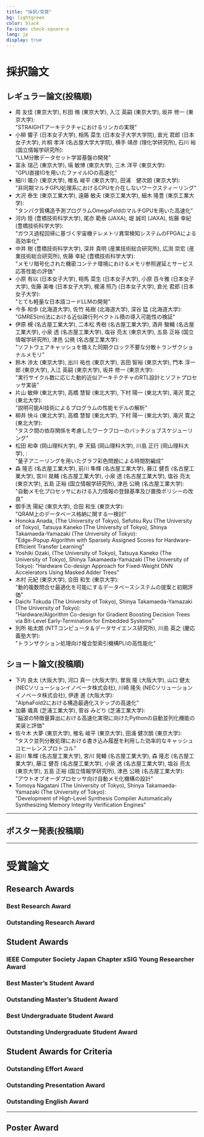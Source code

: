 ```yaml
---
title: "採択/受賞"
bg: lightgreen
color: black
fa-icon: check-square-o
lang: jp
display: true
---
```


# 採択論文
## レギュラー論文(投稿順)
-  周 友佳 (東京大学), 杉田 脩 (東京大学), 入江 英嗣 (東京大学), 坂井 修一 (東京大学):  
"STRAIGHTアーキテクチャにおけるリンカの実現"
-  小柳 響子 (日本女子大学), 相馬 菜生 (日本女子大学大学院), 倉光 君郎 (日本女子大学), 片桐 孝洋 (名古屋大学大学院), 横手 靖彦 (理化学研究所), 石川 裕 (国立情報学研究所):  
"LLM分散データセット学習基盤の開発"
-  富永 瑞己 (東京大学), 塙 敏博 (東京大学), 三木 洋平 (東京大学):  
"GPU直接IOを用いたファイルIOの高速化"
-  細川 颯介 (東京大学), 椎名 峻平 (東京大学), 田浦　健次朗 (東京大学):  
"非同期マルチGPU処理系におけるCPUを介在しないワークスティーリング"
-  大沢 泰生 (東京工業大学), 遠藤 敏夫 (東京工業大学), 細木 隆豊 (東京工業大学):  
"タンパク質構造予測プログラムOmegaFoldのマルチGPUを用いた高速化"
-  河内 陸 (豊橋技術科学大学), 尾亦 範泰 (JAXA), 堤 誠司 (JAXA), 佐藤 幸紀 (豊橋技術科学大学):  
"ガウス過程回帰に基づく宇宙機テレメトリ異常検知システムのFPGAによる高効率化"
-  中井 樹 (豊橋技術科学大学), 深井 貴明 (産業技術総合研究所), 広渕 崇宏 (産業技術総合研究所), 佐藤 幸紀 (豊橋技術科学大学):  
"メモリ暗号化された機密コンテナ環境におけるメモリ参照遅延とサービス応答性能の評価"
-  小原 有以 (日本女子大学), 相馬 菜生 (日本女子大学), 小原 百々雅 (日本女子大学), 佐藤 美唯 (日本女子大学), 梶浦 照乃 (日本女子大学), 倉光 君郎 (日本女子大学):  
"とても軽量な日本語コードLLMの開発"
-  今多 和歩 (北海道大学), 佐竹 祐樹 (北海道大学), 深谷 猛 (北海道大学):  
"GMRES(m)法における近似疎行列ベクトル積の導入可能性の検証"
-  伊原 槻 (名古屋工業大学), 二本松 秀樹 (名古屋工業大学), 酒井 駿輔 (名古屋工業大学), 小泉 透 (名古屋工業大学), 塩谷 亮太 (東京大学), 五島 正裕 (国立情報学研究所), 津邑 公暁 (名古屋工業大学):  
"ソフトウェアキャッシュを備えた同期クロック不要な分散トランザクショナルメモリ"
-  鈴木 渉太 (東京大学), 出川 祐也 (東京大学), 吉田 智裕 (東京大学), 門本 淳一郎 (東京大学), 入江 英嗣 (東京大学), 坂井 修一 (東京大学):  
"実行サイクル数に応じた動的近似アーキテクチャのRTL設計とソフトプロセッサ実装"
-  片山 敏伸 (東北大学), 高橋 慧智 (東北大学), 下村 陽一 (東北大学), 滝沢 寛之 (東北大学):  
"説明可能AI技術によるプログラムの性能モデルの解析"
-  柳井 快斗 (東北大学), 高橋 慧智 (東北大学), 下村 陽一 (東北大学), 滝沢 寛之 (東北大学):  
"タスク間の依存関係を考慮したワークフローのバッチジョブスケジューリング"
-  松田 和幸 (岡山理科大学), 李 天鎬 (岡山理科大学), 川島 正行 (岡山理科大学), :  
"量子アニーリングを用いたグラフ彩色問題による時間割編成"
-  森 隆志 (名古屋工業大学), 前川 隼輝 (名古屋工業大学), 藤江 健吾 (名古屋工業大学), 宮川 晃輔 (名古屋工業大学), 小泉 透 (名古屋工業大学), 塩谷 亮太 (東京大学), 五島 正裕 (国立情報学研究所), 津邑 公暁 (名古屋工業大学):  
"自動メモ化プロセッサにおける入力情報の登録基準及び置換ポリシーの改良"
-  御手洗 陽紀 (東京大学), 合田 和生 (東京大学):  
"QRAM上のデータベース格納に関する一検討"
-  Honoka Anada, (The University of Tokyo), Sefutsu Ryu (The University of Tokyo), Tatsuya Kaneko (The University of Tokyo), Shinya Takamaeda-Yamazaki (The University of Tokyo):  
"Edge-Popup Algorithm with Sparsely Assigned Scores for Hardware-Efficient Transfer Learning"
-  Yoshiki Ozaki, (The University of Tokyo), Tatsuya Kaneko (The University of Tokyo), Shinya Takamaeda-Yamazaki (The University of Tokyo):
"Hardware Co-design Approach for Fixed-Weight DNN Accelerators Using Masked Adder Trees"
-  木村 元紀 (東京大学), 合田 和生 (東京大学):  
"動的複数問合せ最適化を可能にするデータベースシステムの提案と初期評価"
-  Daichi Tokuda (The University of Tokyo), Shinya Takamaeda-Yamazaki (The University of Tokyo):  
"Hardware/Algorithm Co-design for Gradient Boosting Decision Trees via Bit-Level Early-Termination for Embedded Systems"
-  別所 祐太朗 (NTTコンピュータ＆データサイエンス研究所), 川島 英之 (慶応義塾大学):  
"トランザクション処理向け複合型索引機構PLIの高性能化"





## ショート論文(投稿順)
-  下内 良太 (大阪大学), 河口 真一 (大阪大学), 曽我 隆 (大阪大学), 山口 健太 (NECソリューションイノベータ株式会社), 川崎 隆矢 (NECソリューションイノベータ株式会社), 伊達 進 (大阪大学):  
"AlphaFold2における構造最適化ステップの高速化"
-  加藤 颯真 (芝浦工業大学), 菅谷 みどり (芝浦工業大学):  
"脳波の特徴量算出における高速化実現に向けたPythonの自動並列化機能の実装と評価"
-  佐々木 大夢 (東京大学), 椎名 峻平 (東京大学), 田浦 健次朗 (東京大学):  
"タスク並列分散処理における書き込み履歴を利用した効率的なキャッシュコヒーレンスプロトコル"
-  前川 隼輝 (名古屋工業大学), 宮川 晃輔 (名古屋工業大学), 森 隆志 (名古屋工業大学), 藤江 健吾 (名古屋工業大学), 小泉 透 (名古屋工業大学), 塩谷 亮太 (東京大学), 五島 正裕 (国立情報学研究所), 津邑 公暁 (名古屋工業大学):   
"アウトオブオーダプロセッサ向け自動メモ化機構の設計"
-  Tomoya Nagatani (The University of Tokyo), Shinya Takamaeda-Yamazaki (The University of Tokyo):  
"Development of High-Level Synthesis Compiler Automatically Synthesizing Memory Integrity Verification Engines"


---
## ポスター発表(投稿順)


---
# 受賞論文
## Research Awards
### Best Research Award

### Outstanding Research Award


## Student Awards
### IEEE Computer Society Japan Chapter xSIG Young Researcher Award

### Best Master’s Student Award

### Outstanding Master’s Student Award


### Best Undergraduate Student Award

### Outstanding Undergraduate Student Award


## Student Awards for Criteria
### Outstanding Effort Award

### Outstanding Presentation Award

### Outstanding English Award


---
## Poster Award

